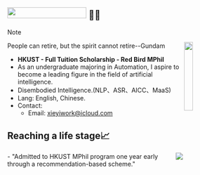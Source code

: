  ## <img width="180" height="25" src="https://glitch-art.vercel.app/api/simple?word=Hi%20I'm%20Shine&font=Doto" /> 🖖🏻

> [!NOTE]
> People can retire, but the spirit cannot retire--Gundam
> <img src="https://blog.246612.xyz/content/2025/06/gundam-arts.gif" width="20%" align="right">

- **HKUST - Full Tuition Scholarship - Red Bird MPhil**
- As an undergraduate majoring in Automation, I aspire to become a leading figure in the field of artificial intelligence.
- Disembodied Intelligence.(NLP、ASR、AICC、MaaS)
- Lang: English, Chinese.
- Contact:
	- Email: [xieyiwork@icloud.com](mailto:xieyiwork@icloud.com)

## **Reaching a life stage**📈

<img src="https://blog.246612.xyz/content/2025/10/香港科技大学（广州）-logo.svg"  align="right" >
- "Admitted to HKUST MPhil program one year early through a recommendation-based scheme."
